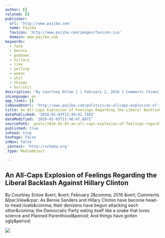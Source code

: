 ```yaml
---
author: []
related: []
publisher:
  url: 'http://www.pajiba.com'
  name: Pajiba
  favicon: 'http://www.pajiba.com/images/favicon.ico'
  domain: www.pajiba.com
keywords:
  - fuck
  - bernie
  - goddamn
  - hillary
  - like
  - yelling
  - woman
  - shit
  - things
  - bullshit
description: 'By Courtney Enlow | | February 2, 2016 | Comments (View) As Bernie Sanders and Hillary Clinton have become head-to-head rivals, their denizens have begun attacking each other, the Democratic Party eating itself like a snake that loves science and Planned Parenthood. And things have gotten ugly.'
inLanguage: en
app_links: []
isBasedOnUrl: 'http://www.pajiba.com/politics/an-allcaps-explosion-of-feelings-regarding-the-liberal-backlash-against-hillary-clinton.php'
title: An All-Caps Explosion of Feelings Regarding the Liberal Backlash Against Hillary Clinton
datePublished: '2016-02-03T11:49:42.749Z'
dateModified: '2016-02-03T11:40:47.887Z'
sourcePath: _posts/2016-02-03-an-all-caps-explosion-of-feelings-regarding-the-liberal-back.md
published: true
inFeed: true
hasPage: false
inNav: false
_context: 'http://schema.org'
_type: MediaObject

---
```

<article style=""><h1>An All-Caps Explosion of Feelings Regarding the Liberal Backlash Against Hillary Clinton</h1><p>By Courtney Enlow &amp;vert; &amp;vert; February 2&amp;comma; 2016 &amp;vert; Comments &amp;lpar;View&amp;rpar; As Bernie Sanders and Hillary Clinton have become head-to-head rivals&amp;comma; their denizens have begun attacking each other&amp;comma; the Democratic Party eating itself like a snake that loves science and Planned Parenthood&amp;period; And things have gotten ugly&amp;period;</p><img src="http://www.pajiba.com/images/2016/tumblr_o1oe8wO49N1u53c30o6_540-thumb-250x257-147958.jpg" /></article>